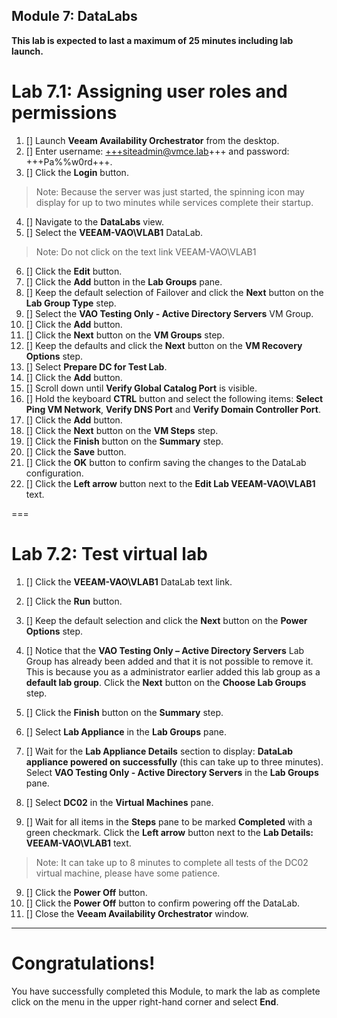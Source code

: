 Module 7: DataLabs
---
**This lab is expected to last a maximum of 25 minutes including lab launch.**

# Lab 7.1: Assigning user roles and permissions

1. [] Launch **Veeam Availability Orchestrator** from the desktop.
2. [] Enter username: +++siteadmin@vmce.lab+++ and password: +++Pa%%w0rd+++.
3. [] Click the **Login** button.
>Note: Because the server was just started, the spinning icon may display for up to two minutes while services complete their startup.


4. [] Navigate to the **DataLabs** view.
5. [] Select the **VEEAM-VAO\VLAB1** DataLab.
> Note: Do not click on the text link VEEAM-VAO\VLAB1

6. [] Click the **Edit** button.
7. [] Click the **Add** button in the **Lab Groups** pane.
8. [] Keep the default selection of Failover and click the **Next** button on the **Lab Group Type** step.
9. [] Select the **VAO Testing Only - Active Directory Servers** VM Group.
10. [] Click the **Add** button.
11. [] Click the **Next** button on the **VM Groups** step.
12. [] Keep the defaults and click the **Next** button on the **VM Recovery Options** step.
13. [] Select **Prepare DC for Test Lab**.
14. [] Click the **Add** button.
15. [] Scroll down until **Verify Global Catalog Port** is visible.
16. [] Hold the keyboard **CTRL** button and select the following items: **Select Ping VM Network**, **Verify DNS Port** and **Verify Domain Controller Port**.
17. [] Click the **Add** button.
18. [] Click the **Next** button on the **VM Steps** step.
19. [] Click the **Finish** button on the **Summary** step.
20. [] Click the **Save** button.
21. [] Click the **OK** button to confirm saving the changes to the DataLab configuration.
22. [] Click the **Left arrow** button next to the **Edit Lab VEEAM-VAO\VLAB1** text.

===

# Lab 7.2: Test virtual lab

1. [] Click the **VEEAM-VAO\VLAB1** DataLab text link.
2. [] Click the **Run** button.
3. [] Keep the default selection and click the **Next** button on the **Power Options** step.

3. [] Notice that the **VAO Testing Only – Active Directory Servers** Lab Group has already been added and that it is not possible to remove it. This is because you as a administrator earlier added this lab group as a **default lab group**. Click the **Next** button on the **Choose Lab Groups** step.
4. [] Click the **Finish** button on the **Summary** step.
5. [] Select **Lab Appliance** in the **Lab Groups** pane.
6. [] Wait for the **Lab Appliance Details** section to display: **DataLab appliance powered on successfully** (this can take up to three minutes). Select **VAO Testing Only - Active Directory Servers** in the **Lab Groups** pane.
7. [] Select **DC02** in the **Virtual Machines** pane.
8. [] Wait for all items in the **Steps** pane to be marked **Completed** with a green checkmark. Click the **Left arrow** button next to the **Lab Details: VEEAM-VAO\VLAB1** text.
> Note: It can take up to 8 minutes to complete all tests of the DC02 virtual machine, please have some patience.

9. [] Click the **Power Off** button.
10. [] Click the **Power Off** button to confirm powering off the DataLab.
11. [] Close the **Veeam Availability Orchestrator** window.

---

# Congratulations!

You have successfully completed this Module, to mark the lab as complete click on the menu in the upper right-hand corner and select **End**.
